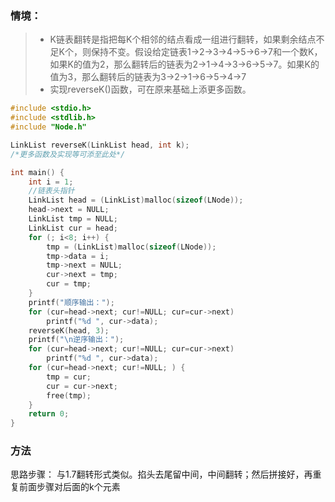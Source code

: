 ### 情境：

> - K链表翻转是指把每K个相邻的结点看成一组进行翻转，如果剩余结点不足K个，则保持不变。假设给定链表1->2->3->4->5->6->7和一个数K，如果K的值为2，那么翻转后的链表为2->1->4->3->6->5->7。如果K的值为3，那么翻转后的链表为3->2->1->6->5->4->7<br>
> - 实现reverseK()函数，可在原来基础上添更多函数。

```C++
#include <stdio.h>
#include <stdlib.h>
#include "Node.h"

LinkList reverseK(LinkList head, int k);
/*更多函数及实现等可添至此处*/

int main() {
	int i = 1;
	//链表头指针
	LinkList head = (LinkList)malloc(sizeof(LNode));
	head->next = NULL;
	LinkList tmp = NULL;
	LinkList cur = head;
	for (; i<8; i++) {
		tmp = (LinkList)malloc(sizeof(LNode));
		tmp->data = i;
		tmp->next = NULL;
		cur->next = tmp;
		cur = tmp;
	}
	printf("顺序输出：");
	for (cur=head->next; cur!=NULL; cur=cur->next)
		printf("%d ", cur->data);
	reverseK(head, 3);
	printf("\n逆序输出：");
	for (cur=head->next; cur!=NULL; cur=cur->next)
		printf("%d ", cur->data);
	for (cur=head->next; cur!=NULL; ) {
		tmp = cur;
		cur = cur->next;
		free(tmp);
	}
	return 0;
}
```

### 方法
思路步骤：
与1.7翻转形式类似。掐头去尾留中间，中间翻转；然后拼接好，再重复前面步骤对后面的k个元素